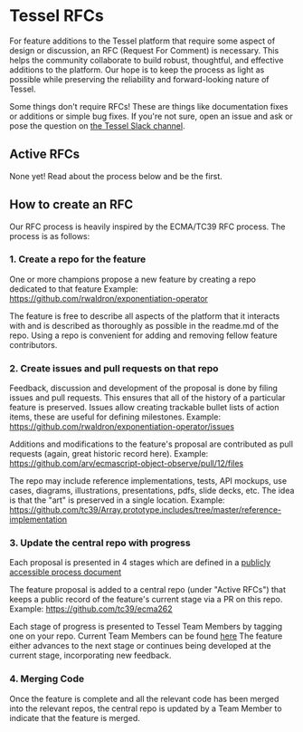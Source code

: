 # Tessel RFCs

For feature additions to the Tessel platform that require some aspect of design or discussion, an RFC (Request For Comment) is necessary. This helps the community collaborate to build robust, thoughtful, and effective additions to the platform. Our hope is to keep the process as light as possible while preserving the reliability and forward-looking nature of Tessel.

Some things don't require RFCs! These are things like documentation fixes or additions or simple bug fixes. If you're not sure, open an issue and ask or pose the question on [the Tessel Slack channel](tessel-slack.herokuapp.com).

## Active RFCs
None yet! Read about the process below and be the first.

## How to create an RFC
Our RFC process is heavily inspired by the ECMA/TC39 RFC process. The process is as follows:

### 1. Create a repo for the feature
One or more champions propose a new feature by creating a repo dedicated to that feature
Example: https://github.com/rwaldron/exponentiation-operator

The feature is free to describe all aspects of the platform that it interacts with and is described as thoroughly as possible in the readme.md of the repo. Using a repo is convenient for adding and removing fellow feature contributors.

### 2. Create issues and pull requests on that repo
Feedback, discussion and development of the proposal is done by filing issues and pull requests. This ensures that all of the history of a particular feature is preserved. Issues allow creating trackable bullet lists of action items, these are useful for defining milestones.
Example: https://github.com/rwaldron/exponentiation-operator/issues

Additions and modifications to the feature's proposal are contributed as pull requests (again, great historic record here).
Example: https://github.com/arv/ecmascript-object-observe/pull/12/files

The repo may include reference implementations, tests, API mockups, use cases, diagrams, illustrations, presentations, pdfs, slide decks, etc. The idea is that the "art" is preserved in a single location.
Example: https://github.com/tc39/Array.prototype.includes/tree/master/reference-implementation

### 3. Update the central repo with progress

Each proposal is presented in 4 stages which are defined in a [publicly accessible process document](https://docs.google.com/document/d/1DWcHGNI6na1ybcdrUR_wLcz0n5rNJzEbQMGd7sXVjRc/edit?usp=sharing)

The feature proposal is added to a central repo (under "Active RFCs") that keeps a public record of the feature's current stage via a PR on this repo.
Example: https://github.com/tc39/ecma262

Each stage of progress is presented to Tessel Team Members by tagging one on your repo. Current Team Members can be found [here](https://github.com/tessel/project/blob/master/COLLABORATORS.md) The feature either advances to the next stage or continues being developed at the current stage, incorporating new feedback.

### 4. Merging Code
Once the feature is complete and all the relevant code has been merged into the relevant repos, the central repo is updated by a Team Member to indicate that the feature is merged.

